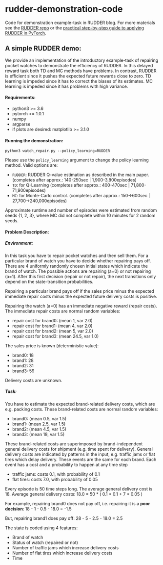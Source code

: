 # rudder-demonstration-code
Code for demonstration example-task in RUDDER blog. For more materials see the [RUDDER repo](https://github.com/ml-jku/rudder) or the [practical step-by-step guide to applying RUDDER in PyTorch](https://github.com/widmi/rudder-a-practical-tutorial).

## A simple RUDDER demo:

We provide an implementation of 
the introductory example-task of repairing pocket watches 
to demonstrate the efficiency of RUDDER.
In this delayed reward task both TD and MC methods have problems.
In contrast, RUDDER is efficient since it pushes 
the expected future rewards close to zero.
TD learning is impeded since it has to 
correct the biases of its estimates. 
MC learning is impeded since it has problems with high variance.

#### Requirements:
* python3 >= 3.6
* pytorch >= 1.0.1
* numpy
* argparse
* if plots are desired: matplotlib >= 3.1.0

#### Running the demonstration: 
```
python3 watch_repair.py --policy_learning=RUDDER
```

Please use the `policy_learning` argument to change the policy learning method.
Valid options are: 
* `RUDDER`: RUDDER Q-value estimation as described in the main paper. (completes after approx.: 140-250sec | 1,900-3,800episodes)
* `TD`: for Q-Learning (completes after approx.: 400-470sec | 71,800-71,900episodes)
* `MC`: for Monte-Carlo control. (completes after approx.: 150->600sec | 27,700->240,000episodes)

Approximate runtime and number of episodes were estimated from random seeds {1, 2, 3}, where MC did not complete within 10 minutes for 2 random seeds.

#### Problem Description:
##### Environment:
In this task you have to repair pocket watches and then sell them.
For a particular brand of watch you have to decide
whether repairing pays off. 
There are 4 uniformly randomly chosen initial states 
which indicate the brand of watch. 
The possible actions are repairing (a=0) or not repairing (a=1).
After this first decision (repair or not repair),
the next transitions only depend on the state-transition probabilities.

Repairing a particular brand pays off if
the sales price
minus the expected immediate repair costs
minus the expected future delivery costs is positive.

Repairing the watch (a=0) has an immediate negative reward (repair costs).
The immediate repair costs are normal random variables:
* repair cost for brand0: (mean 1, var 2.0) 
* repair cost for brand1: (mean 4, var 2.0)
* repair cost for brand2: (mean 5, var 2.0)
* repair cost for brand3: (mean 24.5, var 1.0)


The sales price is known (deterministic value):
* brand0: 18
* brand1: 28
* brand2: 31
* brand3: 59


Delivery costs are unknown.

##### Task:

You have to estimate
the expected brand-related delivery costs,
which are e.g. packing costs.
These brand-related costs are normal random variables:
* brand0: (mean 0.5, var 1.5)
* brand1: (mean 2.5, var 1.5)
* brand2: (mean 4.5, var 1.5)
* brand3: (mean 18, var 1.5)

These brand-related costs are superimposed by 
brand-independent general delivery costs 
for shipment (e.g. time spent for delivery).
General delivery costs
are indicated by patterns in the input, e.g. traffic jams or flat tires
which delay delivery.
These events are the same for each brand.
Each event has a cost and a probability to happen at any time step
* traffic jams:  costs 0.1, with probability of 0.1
* flat tires: costs 7.0, with probability of 0.05

Every episode is 50 time steps long. 
The average general delivery cost is 18.
Average general delivery costs: 18.0 = 50 * ( 0.1 * 0.1 + 7 * 0.05 )


For example, repairing brand0 does not pay off, i.e. repairing it is a **poor decision**:
18 - 1 - 0.5 - 18.0 = -1.5

But, repairing brand1 does pay off:
28 - 5 - 2.5 - 18.0 = 2.5

The state is coded using 4 features:
* Brand of watch
* Status of watch (repaired or not)
* Number of traffic jams which increase delivery costs
* Number of flat tires which increase delivery costs
* Time
